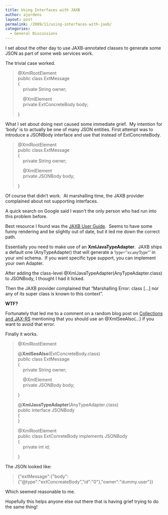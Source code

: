 ```yaml
---
title: Using Interfaces with JAXB
author: ajordens
layout: post
permalink: /2009/11/using-interfaces-with-jaxb/
categories:
  - General Discussions
---
```

I set about the other day to use JAXB-annotated classes to generate some JSON as part of some web services work.

The trivial case worked.

> @XmlRootElement   
> public class ExtMessage   
> {   
> &#160;&#160;&#160; private String owner; 
> 
> &#160;&#160;&#160; @XmlElement   
> &#160;&#160;&#160; private ExtConcreteBody body; 
> 
> }

What I set about doing next caused some immediate grief.&#160; My intention for ‘body’ is to actually be one of many JSON entities. First attempt was to introduce a JSONBody interface and use that instead of ExtConcreteBody.

> @XmlRootElement   
> public class ExtMessage   
> {   
> &#160;&#160;&#160; private String owner; 
> 
> &#160;&#160;&#160; @XmlElement   
> &#160;&#160;&#160; private JSONBody body; 
> 
> }

Of course that didn’t work.&#160; At marshalling time, the JAXB provider complained about not supporting interfaces.

A quick search on Google said I wasn’t the only person who had run into this problem before.&#160; 

Best resource I found was the [JAXB User Guide][1].&#160; Seems to have some funny rendering and be slightly out of date, but it led me down the correct path.

Essentially you need to make use of an **XmlJavaTypeAdapter**.&#160; JAXB ships a default one (AnyTypeAdapter) that will generate a ‘<font face="cour">type="xs:anyType"</font>’ in your xml schema.&#160; If you want specific type support, you can implement your own Adapter.&#160; 

After adding the class-level @XmlJavaTypeAdapter(AnyTypeAdapter.class) to JSONBody, I thought I had it licked.

Then the JAXB provider complained that “Marshalling Error: class [&#8230;] nor any of its super class is known to this context”.

**WTF?**

Fortunately that led me to a comment on a random blog post on [Collections and JAX-RS][2] mentioning that you should use an @XmlSeeAlso(…) if you want to avoid that error.

Finally it works.

> @XmlRootElement
> 
> @**XmlSeeAlso**(ExtConcreteBody.class)   
> public class ExtMessage   
> {   
> &#160;&#160;&#160; private String owner; 
> 
> &#160;&#160;&#160; @XmlElement   
> &#160;&#160;&#160; private JSONBody body; 
> 
> }
> 
> @**XmlJavaTypeAdapter**(AnyTypeAdapter.class)   
> public interface JSONBody   
> {   
> }
> 
> @XmlRootElement   
> public class ExtConreteBody implements JSONBody   
> {   
> &#160;&#160;&#160; private int id;
> 
> }

The JSON looked like:

> {"extMessage":{"body":{"@type":"extConcreateBody","id":"0"},"owner":"dummy.user"}}

Which seemed reasonable to me.

Hopefully this helps anyone else out there that is having grief trying to do the same thing!

 [1]: https://jaxb.dev.java.net/guide/Mapping_interfaces.html
 [2]: http://syrupsucker.blogspot.com/2008/10/collections-and-jax-rs.html